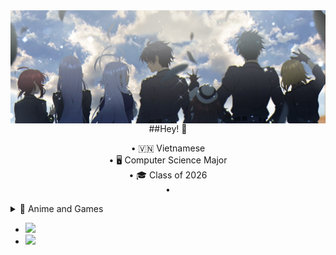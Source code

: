 <img align="center" src="./images/header.png">

<div align="center">
<section>
##Hey! 👋
</section>
</div>
<p align="center">
• 🇻🇳 Vietnamese <br>
• 🖥️ Computer Science Major <br>
• 🎓 Class of 2026 <br>
• <details><summary>🪷 Anime and Games</summary></details>
  <ul>
    <li><a href="https://anilist.co/user/imagine/"><img src="https://img.shields.io/badge/AniList-AniList-blue?style=for-the-badge&logo=Anilist&logoColor=white&labelColor=blue&color=blue&label="></li>
    <li><a href="https://steamcommunity.com/id/spelljinxer/"><img src="https://img.shields.io/badge/steam-%23000000.svg?style=for-the-badge&logo=steam&logoColor=white"></a></li>
  </ul>
</p>

